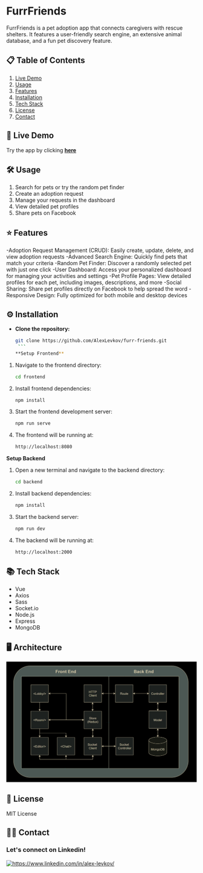 # FurrFriends

FurrFriends is a pet adoption app that connects caregivers with rescue shelters. It features a user-friendly search engine, an extensive animal database, and a fun pet discovery feature.

## 📋 Table of Contents

1. [Live Demo](#-live-demo)
2. [Usage](#%EF%B8%8F-usage)
3. [Features](#-features)
4. [Installation](#%EF%B8%8F-installation)
5. [Tech Stack](#-tech-stack)
6. [License](#-license)
7. [Contact](#%EF%B8%8F-contact)

## 🚀 Live Demo

Try the app by clicking <strong>[here](https://furrfriends.alexlevkov.com/)</strong>

## 🛠️ Usage

1. Search for pets or try the random pet finder
2. Create an adoption request
3. Manage your requests in the dashboard
4. View detailed pet profiles
5. Share pets on Facebook

## ⭐ Features

-Adoption Request Management (CRUD): Easily create, update, delete, and view adoption requests
-Advanced Search Engine: Quickly find pets that match your criteria
-Random Pet Finder: Discover a randomly selected pet with just one click
-User Dashboard: Access your personalized dashboard for managing your activities and settings
-Pet Profile Pages: View detailed profiles for each pet, including images, descriptions, and more
-Social Sharing: Share pet profiles directly on Facebook to help spread the word
-Responsive Design: Fully optimized for both mobile and desktop devices

## ⚙️ Installation

- **Clone the repository:**
  ````bash
  git clone https://github.com/AlexLevkov/furr-friends.git
   ```
  **Setup Frontend**
  ````

1. Navigate to the frontend directory:
   ```bash
   cd frontend
   ```
2. Install frontend dependencies:
   ```bash
   npm install
   ```
3. Start the frontend development server:
   ```bash
   npm run serve
   ```
4. The frontend will be running at:
   ```bash
   http://localhost:8080
   ```

**Setup Backend**

1. Open a new terminal and navigate to the backend directory:
   ```bash
   cd backend
   ```
2. Install backend dependencies:
   ```bash
   npm install
   ```
3. Start the backend server:
   ```bash
   npm run dev
   ```
4. The backend will be running at:
   ```bash
   http://localhost:2000
   ```

## 📚 Tech Stack

- Vue
- Axios
- Sass
- Socket.io
- Node.js
- Express
- MongoDB

## 🖥️ Architecture

<img src="https://raw.githubusercontent.com/AlexLevkov/code-sync/main/docs/Diagram.png" />

## 📃 License

MIT License

## 🙋‍♂️ Contact

<h3 align="left">Let's connect on Linkedin!</h3>
<a href="https://www.linkedin.com/in/alex-levkov/" target="blank">
<img align="center" src="https://raw.githubusercontent.com/rahuldkjain/github-profile-readme-generator/master/src/images/icons/Social/linked-in-alt.svg" alt="https://www.linkedin.com/in/alex-levkov/" height="20" width="20" /> 
</a>
